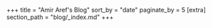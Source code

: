 +++
title = "Amir Aref's Blog"
sort_by = "date"
paginate_by = 5
[extra]
section_path = "blog/_index.md"
+++
